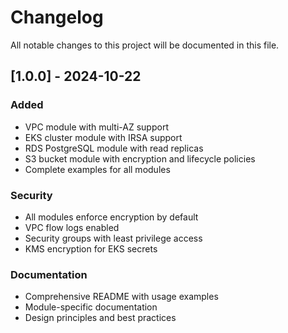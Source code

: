 # Changelog

All notable changes to this project will be documented in this file.

## [1.0.0] - 2024-10-22

### Added
- VPC module with multi-AZ support
- EKS cluster module with IRSA support
- RDS PostgreSQL module with read replicas
- S3 bucket module with encryption and lifecycle policies
- Complete examples for all modules

### Security
- All modules enforce encryption by default
- VPC flow logs enabled
- Security groups with least privilege access
- KMS encryption for EKS secrets

### Documentation
- Comprehensive README with usage examples
- Module-specific documentation
- Design principles and best practices

